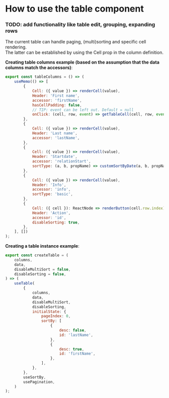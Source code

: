 # How to use the table component
### TODO: add functionality like table edit, grouping, expanding rows

The current table can handle paging, (multi)sorting and specific cell rendering.<br/>
The latter can be established by using the Cell prop in the column definition.

**Creating table columns example (based on the assumption that the data columns match the accessors)**:

```jsx
export const tableColumns = () => (
    useMemo(() => [
        {
            Cell: ({ value }) => renderCell(value),
            Header: 'First name',
            accessor: 'firstName',
            hasCellPadding: false,
            // TIP: event can be left out. Default = null
            onClick: (cell, row, event) => getTableCell(cell, row, event),
        },
        {
            Cell: ({ value }) => renderCell(value),
            Header: 'Last name',
            accessor: 'lastName',
        },
        {
            Cell: ({ value }) => renderCell(value),
            Header: 'Startdate',
            accessor: 'relationStart',
            sortType: (a, b, propName) => customSortByDate(a, b, propName),
        },
        {
            Cell: ({ value }) => renderCell(value),
            Header: 'Info',
            accessor: 'info',
            sortType: 'basic',
        },
        {
            Cell: ({ cell }): ReactNode => renderButton(cell.row.index),
            Header: 'Action',
            accessor: 'id',
            disableSorting: true,
        },
    ], [])
);
```

**Creating a table instance example**:

```jsx
export const createTable = (
    columns,
    data,
    disableMultiSort = false,
    disableSorting = false,
) => (
    useTable(
        {
            columns,
            data,
            disableMultiSort,
            disableSorting,
            initialState: {
                pageIndex: 0,
                sortBy: [
                    {
                        desc: false,
                        id: 'lastName',
                    },
                    {
                        desc: true,
                        id: 'firstName',
                    },
                ],
            },
        },
        useSortBy,
        usePagination,
    )
);
```
